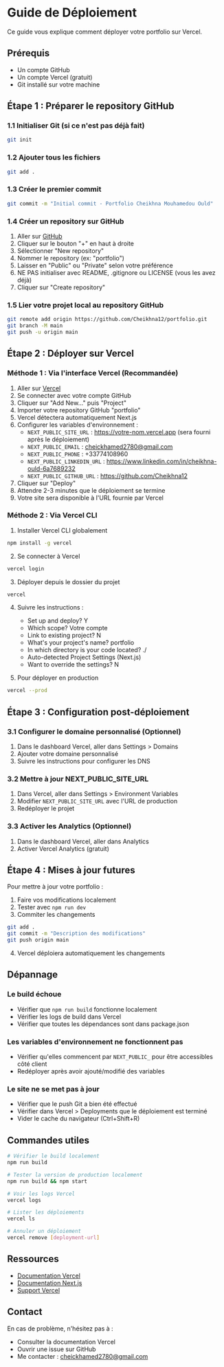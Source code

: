 # Guide de Déploiement

Ce guide vous explique comment déployer votre portfolio sur Vercel.

## Prérequis

- Un compte GitHub
- Un compte Vercel (gratuit)
- Git installé sur votre machine

## Étape 1 : Préparer le repository GitHub

### 1.1 Initialiser Git (si ce n'est pas déjà fait)

```bash
git init
```

### 1.2 Ajouter tous les fichiers

```bash
git add .
```

### 1.3 Créer le premier commit

```bash
git commit -m "Initial commit - Portfolio Cheikhna Mouhamedou Ould"
```

### 1.4 Créer un repository sur GitHub

1. Aller sur [GitHub](https://github.com)
2. Cliquer sur le bouton "+" en haut à droite
3. Sélectionner "New repository"
4. Nommer le repository (ex: "portfolio")
5. Laisser en "Public" ou "Private" selon votre préférence
6. NE PAS initialiser avec README, .gitignore ou LICENSE (vous les avez déjà)
7. Cliquer sur "Create repository"

### 1.5 Lier votre projet local au repository GitHub

```bash
git remote add origin https://github.com/Cheikhna12/portfolio.git
git branch -M main
git push -u origin main
```

## Étape 2 : Déployer sur Vercel

### Méthode 1 : Via l'interface Vercel (Recommandée)

1. Aller sur [Vercel](https://vercel.com)
2. Se connecter avec votre compte GitHub
3. Cliquer sur "Add New..." puis "Project"
4. Importer votre repository GitHub "portfolio"
5. Vercel détectera automatiquement Next.js
6. Configurer les variables d'environnement :
   - `NEXT_PUBLIC_SITE_URL` : https://votre-nom.vercel.app (sera fourni après le déploiement)
   - `NEXT_PUBLIC_EMAIL` : cheickhamed2780@gmail.com
   - `NEXT_PUBLIC_PHONE` : +33774108960
   - `NEXT_PUBLIC_LINKEDIN_URL` : https://www.linkedin.com/in/cheikhna-ould-6a7689232
   - `NEXT_PUBLIC_GITHUB_URL` : https://github.com/Cheikhna12
7. Cliquer sur "Deploy"
8. Attendre 2-3 minutes que le déploiement se termine
9. Votre site sera disponible à l'URL fournie par Vercel

### Méthode 2 : Via Vercel CLI

1. Installer Vercel CLI globalement

```bash
npm install -g vercel
```

2. Se connecter à Vercel

```bash
vercel login
```

3. Déployer depuis le dossier du projet

```bash
vercel
```

4. Suivre les instructions :
   - Set up and deploy? Y
   - Which scope? Votre compte
   - Link to existing project? N
   - What's your project's name? portfolio
   - In which directory is your code located? ./
   - Auto-detected Project Settings (Next.js)
   - Want to override the settings? N

5. Pour déployer en production

```bash
vercel --prod
```

## Étape 3 : Configuration post-déploiement

### 3.1 Configurer le domaine personnalisé (Optionnel)

1. Dans le dashboard Vercel, aller dans Settings > Domains
2. Ajouter votre domaine personnalisé
3. Suivre les instructions pour configurer les DNS

### 3.2 Mettre à jour NEXT_PUBLIC_SITE_URL

1. Dans Vercel, aller dans Settings > Environment Variables
2. Modifier `NEXT_PUBLIC_SITE_URL` avec l'URL de production
3. Redéployer le projet

### 3.3 Activer les Analytics (Optionnel)

1. Dans le dashboard Vercel, aller dans Analytics
2. Activer Vercel Analytics (gratuit)

## Étape 4 : Mises à jour futures

Pour mettre à jour votre portfolio :

1. Faire vos modifications localement
2. Tester avec `npm run dev`
3. Commiter les changements

```bash
git add .
git commit -m "Description des modifications"
git push origin main
```

4. Vercel déploiera automatiquement les changements

## Dépannage

### Le build échoue

- Vérifier que `npm run build` fonctionne localement
- Vérifier les logs de build dans Vercel
- Vérifier que toutes les dépendances sont dans package.json

### Les variables d'environnement ne fonctionnent pas

- Vérifier qu'elles commencent par `NEXT_PUBLIC_` pour être accessibles côté client
- Redéployer après avoir ajouté/modifié des variables

### Le site ne se met pas à jour

- Vérifier que le push Git a bien été effectué
- Vérifier dans Vercel > Deployments que le déploiement est terminé
- Vider le cache du navigateur (Ctrl+Shift+R)

## Commandes utiles

```bash
# Vérifier le build localement
npm run build

# Tester la version de production localement
npm run build && npm start

# Voir les logs Vercel
vercel logs

# Lister les déploiements
vercel ls

# Annuler un déploiement
vercel remove [deployment-url]
```

## Ressources

- [Documentation Vercel](https://vercel.com/docs)
- [Documentation Next.js](https://nextjs.org/docs)
- [Support Vercel](https://vercel.com/support)

## Contact

En cas de problème, n'hésitez pas à :
- Consulter la documentation Vercel
- Ouvrir une issue sur GitHub
- Me contacter : cheickhamed2780@gmail.com
